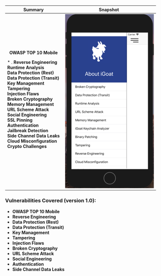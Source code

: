 Summary            |  Snapshot
:-------------------------:|:-------------------------:
__OWASP TOP 10 Mobile__ </br><p align="left">* . __Reverse Engineering__</br>__Runtime Analysis__</br>__Data Protection (Rest)__</br>__Data Protection (Transit)__</br>__Key Management__</br>__Tampering__</br>__Injection Flaws__</br>__Broken Cryptography__</br>__Memory Management__</br>__URL Scheme Attack__</br>__Social Engineering__</br>__SSL Pinning__</br>__Authentication__</br>__Jailbreak Detection__</br>__Side Channel Data Leaks__</br>__Cloud Misconfiguration__</br>__Crypto Challenges__ |  ![](https://raw.githubusercontent.com/swaroopsy/test/master/iGoat_2.png)





### Vulnerabilities Covered (version 1.0): ###
* __OWASP TOP 10 Mobile__
* __Reverse Engineering__
* __Data Protection (Rest)__
* __Data Protection (Transit)__
* __Key Management__
* __Tampering__ 
* __Injection Flaws__
* __Broken Cryptography__
* __URL Scheme Attack__
* __Social Engineering__
* __Authentication__
* __Side Channel Data Leaks__


